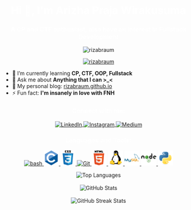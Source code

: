 <h1 align="center" style="color: #fff;">Hi 👋, I'm Arizha Praja Wirakusuma</h1>
<h3 align="center" style="color: #fff;">A CP and CTF enthusiast, also have an interest in Fullstack Development</h3>

<p align="center">
  <img src="https://komarev.com/ghpvc/?username=rizabraum&label=Profile%20views&color=0e75b6&style=flat" alt="rizabraum" />
</p>

<p align="center">
  <a href="https://github.com/ryo-ma/github-profile-trophy">
    <img src="https://github-profile-trophy.vercel.app/?username=rizabraum&theme=onestar" alt="rizabraum" />
  </a>
</p>

- 🌱 I’m currently learning **CP, CTF, OOP, Fullstack**  
- 💬 Ask me about **Anything that I can >_<**  
- 📄 My personal blog: [rizabraum.github.io](https://rizabraum.github.io)  
- ⚡ Fun fact: **I'm insanely in love with FNH**

<h3 align="center" style="color: #fff;">Connect with me:</h3>
<p align="center">
  <a href="https://www.linkedin.com/in/arizha-praja-wirakusuma-739213330" target="blank">
    <img align="center" src="https://raw.githubusercontent.com/rahuldkjain/github-profile-readme-generator/master/src/images/icons/Social/linked-in-alt.svg" alt="LinkedIn" height="30" width="40" />
  </a>
  <a href="https://instagram.com/arizhawk" target="blank">
    <img align="center" src="https://raw.githubusercontent.com/rahuldkjain/github-profile-readme-generator/master/src/images/icons/Social/instagram.svg" alt="Instagram" height="30" width="40" />
  </a>
  <a href="https://medium.com/@arizhawirakusuma" target="blank">
    <img align="center" src="https://raw.githubusercontent.com/rahuldkjain/github-profile-readme-generator/master/src/images/icons/Social/medium.svg" alt="Medium" height="30" width="40" />
  </a>
</p>

<h3 align="center" style="color: #fff;">Languages and Tools:</h3>
<p align="center">
  <a href="https://www.gnu.org/software/bash/" target="_blank">
    <img src="https://www.vectorlogo.zone/logos/gnu_bash/gnu_bash-icon.svg" alt="bash" width="40" height="40"/>
  </a>
  <a href="https://www.cprogramming.com/" target="_blank">
    <img src="https://raw.githubusercontent.com/devicons/devicon/master/icons/c/c-original.svg" alt="C" width="40" height="40"/>
  </a>
  <a href="https://www.w3schools.com/css/" target="_blank">
    <img src="https://raw.githubusercontent.com/devicons/devicon/master/icons/css3/css3-original-wordmark.svg" alt="CSS3" width="40" height="40"/>
  </a>
  <a href="https://git-scm.com/" target="_blank">
    <img src="https://www.vectorlogo.zone/logos/git-scm/git-scm-icon.svg" alt="Git" width="40" height="40"/>
  </a>
  <a href="https://www.w3.org/html/" target="_blank">
    <img src="https://raw.githubusercontent.com/devicons/devicon/master/icons/html5/html5-original-wordmark.svg" alt="HTML5" width="40" height="40"/>
  </a>
  <a href="https://www.linux.org/" target="_blank">
    <img src="https://raw.githubusercontent.com/devicons/devicon/master/icons/linux/linux-original.svg" alt="Linux" width="40" height="40"/>
  </a>
  <a href="https://www.mysql.com/" target="_blank">
    <img src="https://raw.githubusercontent.com/devicons/devicon/master/icons/mysql/mysql-original-wordmark.svg" alt="MySQL" width="40" height="40"/>
  </a>
  <a href="https://nodejs.org" target="_blank">
    <img src="https://raw.githubusercontent.com/devicons/devicon/master/icons/nodejs/nodejs-original-wordmark.svg" alt="Node.js" width="40" height="40"/>
  </a>
  <a href="https://www.python.org" target="_blank">
    <img src="https://raw.githubusercontent.com/devicons/devicon/master/icons/python/python-original.svg" alt="Python" width="40" height="40"/>
  </a>
</p>

<p align="center">
  <img src="https://github-readme-stats.vercel.app/api/top-langs?username=rizabraum&show_icons=true&locale=en&layout=compact&theme=dark" alt="Top Languages" />
  <br><br>
  <img src="https://github-readme-stats.vercel.app/api?username=rizabraum&show_icons=true&locale=en&theme=dark" alt="GitHub Stats" />
  <br><br>
  <img src="https://github-readme-streak-stats.herokuapp.com/?user=rizabraum&theme=dark" alt="GitHub Streak Stats" />
</p>
